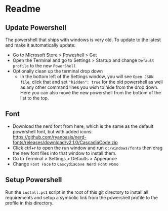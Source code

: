 # Readme

## Update Powershell

The powershell that ships with windows is very old. To update to the latest and make it automatically update:

- Go to Microsoft Store > Poweshell > Get
- Open the Terminal and go to Settings > Startup and change `Default profile` to the new `PowerShell`
- Optionally clean up the terminal drop down
  - In the bottom left of the Settings window, you will see `Open JSON file`, click that and set `"hidden": true` for the old powershell as well as any other command lines you wish to hide from the drop down. Here you can also move the new powershell from the bottom of the list to the top.

## Font

- Download the nerd font from here, which is the same as the default powershell font, but with added icons: https://github.com/ryanoasis/nerd-fonts/releases/download/v2.1.0/CascadiaCode.zip
- Click ctrl+r to open the run window and run `c:/windows/fonts` then drag the new font files into that window to install them.
- Go to Terminal > Settings > Defaults > Apperance
- Change `Font Face` to `CascydiaCove Nerd Font Mono`

## Setup Powershell

Run the `install.ps1` script in the root of this git directory to install all requirements and setup a symbolic link from the powershell profile to the profile in this directory.
